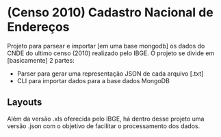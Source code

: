 # (Censo 2010) Cadastro Nacional de Endereços

Projeto para parsear e importar [em uma base mongodb] os dados do CNDE do ultimo censo (2010) realizado pelo IBGE. O projeto se divide em [basicamente] 2 partes:

* Parser para gerar uma representação JSON de cada arquivo [.txt]
* CLI para importar dados para a base dados MongoDB

## Layouts

Além da versão .xls oferecida pelo IBGE, há dentro desse projeto uma versão .json com o objetivo de facilitar
o processamento dos dados.
